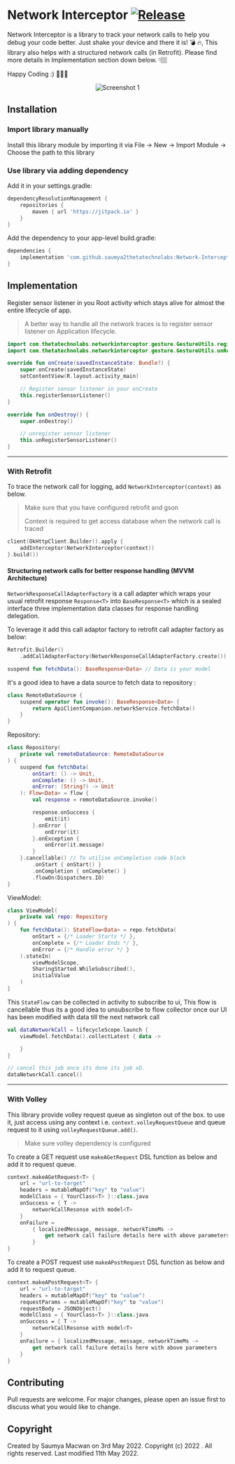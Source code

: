 # Network Interceptor [![Release](https://jitpack.io/v/saumya2thetatechnolabs/Network-Interceptor.svg?style=flat-square)](https://jitpack.io/#saumya2thetatechnolabs/Network-Interceptor)

Network Interceptor is a library to track your network calls to help you debug your code better.
Just shake your device and there it is! 💣 🔥, This library also helps with a structured network
calls (in Retrofit). Please find more details in Implementation section down below. 👇🏽

Happy Coding :) 👨🏽‍💻


<p align="center">
  <img src="https://github.com/saumya2thetatechnolabs/Network-Interceptor/blob/phase-two/screenshots/NetworkInterceptorImage.jpg" title="Screenshot 1">
</p>

## Installation

### Import library manually

Install this library module by importing it via File -> New -> Import Module -> Choose the path to
this library

### Use library via adding dependency

Add it in your settings.gradle:

```groovy
dependencyResolutionManagement {
    repositories {
        maven { url 'https://jitpack.io' }
    }
}
```

Add the dependency to your app-level build.gradle:

```groovy
dependencies {
    implementation 'com.github.saumya2thetatechnolabs:Network-Interceptor:{latest-version}'
}
```

## Implementation

Register sensor listener in you Root activity which stays alive for almost the entire lifecycle of
app.
> A better way to handle all the network traces is to register sensor listener on Application lifecycle.

```kotlin
import com.thetatechnolabs.networkinterceptor.gesture.GestureUtils.registerSensorListener
import com.thetatechnolabs.networkinterceptor.gesture.GestureUtils.unRegisterSensorListener

override fun onCreate(savedInstanceState: Bundle?) {
    super.onCreate(savedInstanceState)
    setContentView(R.layout.activity_main)

    // Register sensor listener in your onCreate
    this.registerSensorListener()
}

override fun onDestroy() {
    super.onDestroy()

    // unregister sensor listener
    this.unRegisterSensorListener()
}
```

---

### With Retrofit

To trace the network call for logging, add `NetworkInterceptor(context)` as below.
> Make sure that you have configured retrofit and gson
>
>Context is required to get access database when the network call is traced

```kotlin
client(OkHttpClient.Builder().apply {
    addInterceptor(NetworkInterceptor(context))
}.build())
```

#### Structuring network calls for better response handling (MVVM Architecture)

`NetworkResponseCallAdapterFactory` is a call adapter which wraps your usual retrofit
response `Response<T>` into `BaseResponse<T>` which is a sealed interface three implementation data
classes for response handling delegation.

To leverage it add this call adaptor factory to retrofit call adapter factory as below:

```kotlin
Retrofit.Builder()
    .addCallAdapterFactory(NetworkResponseCallAdapterFactory.create())

suspend fun fetchData(): BaseResponse<Data> // Data is your model
```

It's a good idea to have a data source to fetch data to repository :

```kotlin
class RemoteDataSource {
    suspend operator fun invoke(): BaseResponse<Data> {
        return ApiClientCompanion.networkService.fetchData()
    }
}
```

Repository:

```kotlin
class Repository(
    private val remoteDataSource: RemoteDataSource
) {
    suspend fun fetchData(
        onStart: () -> Unit,
        onComplete: () -> Unit,
        onError: (String?) -> Unit
    ): Flow<Data> = flow {
        val response = remoteDataSource.invoke()

        response.onSuccess {
            emit(it)
        }.onError {
            onError(it)
        }.onException {
            onError(it.message)
        }
    }.cancellable() // To utilise onCompletion code block
        .onStart { onStart() }
        .onCompletion { onComplete() }
        .flowOn(Dispatchers.IO)
}
```

ViewModel:

```kotlin
class ViewModel(
    private val repo: Repository
) {
    fun fetchData(): StateFlow<Data> = repo.fetchData(
        onStart = {/* Loader Starts */ },
        onComplete = {/* Loader Ends */ },
        onError = {/* Handle error */ }
    ).stateIn(
        viewModelScope,
        SharingStarted.WhileSubscribed(),
        initialValue
    )
}
```

This `StateFlow` can be collected in activity to subscribe to ui, This flow is cancellable thus its
a good idea to unsubscribe to flow collector once our UI has been modified with data till the next
network call

```kotlin
val dataNetworkCall = lifecycleScope.launch {
    viewModel.fetchData().collectLatest { data ->

    }
}

// cancel this job once its done its job xD.
dataNetworkCall.cancel()
```

---

### With Volley

This library provide volley request queue as singleton out of the box. to use it, just access using
any context i.e. `context.volleyRequestQueue` and queue request to it
using `volleyRequestQueue.add()`.

> Make sure volley dependency is configured

To create a GET request use `makeAGetRequest` DSL function as below and add it to request queue.

```kotlin
context.makeAGetRequest<T> {
    url = "url-to-target"
    headers = mutableMapOf("key" to "value")
    modelClass = { YourClass<T> }::class.java
    onSuccess = { T ->
        networkCallResonse with model<T>
    }
    onFailure =
        { localizedMessage, message, networkTimeMs ->
            get network call failure details here with above parameters
        }
}
```

To create a POST request use `makeAPostRequest` DSL function as below and add it to request queue.

```kotlin
context.makeAPostRequest<T> {
    url = "url-to-target"
    headers = mutableMapOf("key" to "value")
    requestParams = mutableMapOf("key" to "value")
    requestBody = JSONObject()
    modelClass = { YourClass<T> }::class.java
    onSuccess = { T ->
        networkCallResonse with model<T>
    }
    onFailure = { localizedMessage, message, networkTimeMs ->
        get network call failure details here with above parameters
    }
}
```

## Contributing

Pull requests are welcome. For major changes, please open an issue first to discuss what you would
like to change.

## Copyright

Created by Saumya Macwan on 3rd May 2022. Copyright (c) 2022 . All rights reserved. Last modified
11th May 2022.
